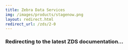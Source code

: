 ```yaml
---
title: Zebra Data Services
img: /images/products/stagenow.png
layout: redirect.html
redirect_url: /zds/2-0
---
```


### Redirecting to the latest ZDS documentation...
